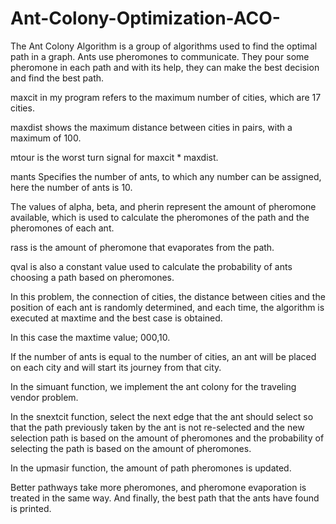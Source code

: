 # Ant-Colony-Optimization-ACO-

The Ant Colony Algorithm is a group of algorithms used to find the optimal path in a graph. Ants use pheromones to communicate. They pour some pheromone in each path and with its help, they can make the best decision and find the best path.

maxcit in my program refers to the maximum number of cities, which are 17 cities.

maxdist shows the maximum distance between cities in pairs, with a maximum of 100.

mtour is the worst turn signal for maxcit * maxdist.

mants Specifies the number of ants, to which any number can be assigned, here the number of ants is 10.

The values of alpha, beta, and pherin represent the amount of pheromone available, which is used to calculate the pheromones of the path and the pheromones of each ant.

rass is the amount of pheromone that evaporates from the path.

qval is also a constant value used to calculate the probability of ants choosing a path based on pheromones.

In this problem, the connection of cities, the distance between cities and the position of each ant is randomly determined, and each time, the algorithm is executed at maxtime and the best case is obtained.

In this case the maxtime value; 000,10.

If the number of ants is equal to the number of cities, an ant will be placed on each city and will start its journey from that city.

In the simuant function, we implement the ant colony for the traveling vendor problem.

In the snextcit function, select the next edge that the ant should select so that the path previously taken by the ant is not re-selected and the new selection path is based on the amount of pheromones and the probability of selecting the path is based on the amount of pheromones.

In the upmasir function, the amount of path pheromones is updated.

Better pathways take more pheromones, and pheromone evaporation is treated in the same way.
And finally, the best path that the ants have found is printed.
